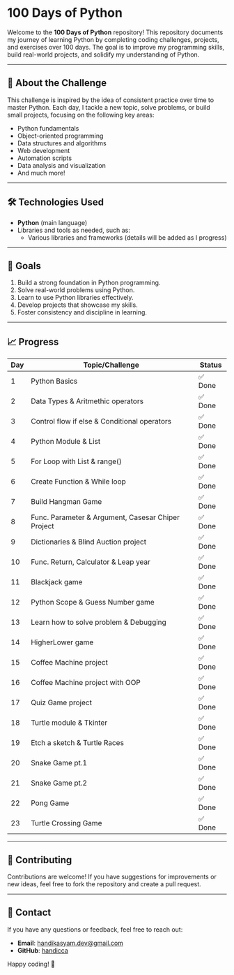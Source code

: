 # 100 Days of Python

Welcome to the **100 Days of Python** repository! This repository documents my journey of learning Python by completing coding challenges, projects, and exercises over 100 days. The goal is to improve my programming skills, build real-world projects, and solidify my understanding of Python.

---

## 🚀 About the Challenge

This challenge is inspired by the idea of consistent practice over time to master Python. Each day, I tackle a new topic, solve problems, or build small projects, focusing on the following key areas:

- Python fundamentals
- Object-oriented programming
- Data structures and algorithms
- Web development
- Automation scripts
- Data analysis and visualization
- And much more!

---

## 🛠 Technologies Used

- **Python** (main language)
- Libraries and tools as needed, such as:
  - Various libraries and frameworks (details will be added as I progress)

---

## 🌟 Goals

1. Build a strong foundation in Python programming.
2. Solve real-world problems using Python.
3. Learn to use Python libraries effectively.
4. Develop projects that showcase my skills.
5. Foster consistency and discipline in learning.

---

## 📈 Progress

| Day | Topic/Challenge                                    | Status  |
| --- | -------------------------------------------------- | ------- |
| 1   | Python Basics                                      | ✅ Done |
| 2   | Data Types & Aritmethic operators                  | ✅ Done |
| 3   | Control flow if else & Conditional operators       | ✅ Done |
| 4   | Python Module & List                               | ✅ Done |
| 5   | For Loop with List & range()                       | ✅ Done |
| 6   | Create Function & While loop                       | ✅ Done |
| 7   | Build Hangman Game                                 | ✅ Done |
| 8   | Func. Parameter & Argument, Casesar Chiper Project | ✅ Done |
| 9   | Dictionaries & Blind Auction project               | ✅ Done |
| 10  | Func. Return, Calculator & Leap year               | ✅ Done |
| 11  | Blackjack game                                     | ✅ Done |
| 12  | Python Scope & Guess Number game                   | ✅ Done |
| 13  | Learn how to solve problem & Debugging             | ✅ Done |
| 14  | HigherLower game                                   | ✅ Done |
| 15  | Coffee Machine project                             | ✅ Done |
| 16  | Coffee Machine project with OOP                    | ✅ Done |
| 17  | Quiz Game project                                  | ✅ Done |
| 18  | Turtle module & Tkinter                            | ✅ Done |
| 19  | Etch a sketch & Turtle Races                       | ✅ Done |
| 20  | Snake Game pt.1                                    | ✅ Done |
| 21  | Snake Game pt.2                                    | ✅ Done |
| 22  | Pong Game                                          | ✅ Done |
| 23  | Turtle Crossing Game                               | ✅ Done |

---

## 🤝 Contributing

Contributions are welcome! If you have suggestions for improvements or new ideas, feel free to fork the repository and create a pull request.

---

## 📧 Contact

If you have any questions or feedback, feel free to reach out:

- **Email**: handikasyam.dev@gmail.com
- **GitHub**: [handicca](https://github.com/handicca)

Happy coding! 🎉
